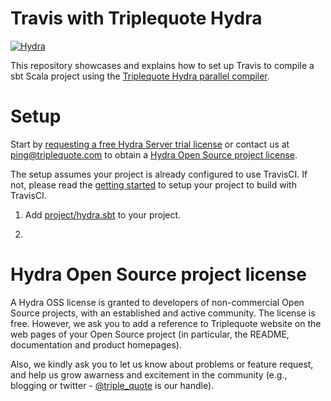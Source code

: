 # Travis with Triplequote Hydra
[![Hydra](https://img.shields.io/badge/%22%22%22%7CHydra-4%20cpus-brightgreen.svg)](https://www.triplequote.com/hydra)

This repository showcases and explains how to set up Travis to compile a sbt Scala project using the [Triplequote Hydra parallel compiler](https://triplequote.com/).

# Setup

Start by [requesting a free Hydra Server trial license](https://triplequote.com/hydra/trial) or contact us at [ping@triplequote.com](mailto:ping@triplequote.com) to obtain a [Hydra Open Source project license](#hydra-open-source-project-license).

The setup assumes your project is already configured to use TravisCI. If not, please read the [getting started](https://docs.travis-ci.com/user/tutorial/) to setup your project to build with TravisCI.

1. Add [project/hydra.sbt](https://github.com/dotta/travis-with-hydra/blob/master/project/hydra.sbt) to your project.

2. 

# Hydra Open Source project license
A Hydra OSS license is granted to developers of non-commercial Open Source projects, with an established and active community. The license is free. However, we ask you to add a reference to Triplequote website on the web pages of your Open Source project (in particular, the README, documentation and product homepages).

Also, we kindly ask you to let us know about problems or feature request, and help us grow awarness and excitement in the community (e.g., blogging or twitter - [@triple_quote](https://twitter.com/triple_quote) is our handle).

